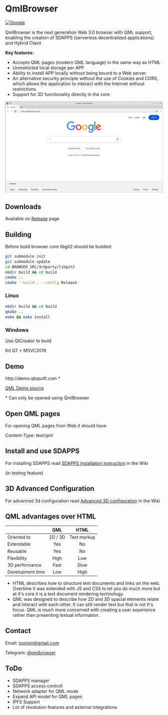 # QmlBrowser

[![Donate](https://img.shields.io/badge/Donate-PayPal-green.svg)](https://paypal.me/toorion)

QmlBrowser is the next generation Web 3.0 browser with QML support, enabling the creation of SDAPPS (serverless decentralized applications) and Hybrid Client

**Key features:**

* Accepts QML pages (modern QML language) in the same way as HTML
* Unrestricted local storage per APP
* Ability to install APP locally without being bound to a Web server.
* An alternative security principle without the use of Cookies and CORS, which allows the application to interact with the Internet without restrictions.
* Support for 3D functionality directly in the core


![QmlBrowser is full-featured Chromium based open-source web browser with QML pages support](preview.png)


## Downloads

Available on [Release](https://github.com/Toorion/qml-browser/releases) page

## Building

Before build browser core libgit2 should be builded:

```sh
git submodule init
git submodule update
cd BROWSER_SRC/3rdparty/libgit2
mkdir build && cd build
cmake ..
cmake --build . --config Release
```

### Linux
```sh
mkdir build && cd build
qmake ..
make && make install
```

### Windows

Use QtCreator to build 

Kit QT + MSVC2019

## Demo

http[]()://demo.qbqsoft.com *

[QML Demo source](https://github.com/Toorion/qml-browser-demo)

\* Can only be opened using QmlBrowser

## Open QML pages

For opening QML pages from Web it should have 

Content-Type: text/qml

## Install and use SDAPPS

For installing SDAPPS read 
[SDAPPS installation instruction](https://github.com/Toorion/qml-browser/wiki/SDAPPS)
in the Wiki

(in testing feature)

## 3D Advanced Configuration

For advanced 3d configuration read 
[Advanced 3D configuration](https://github.com/Toorion/qml-browser/wiki/3D-Config)
in the Wiki

## QML advantages over HTML

|           |QML              |  HTML   |
|:----------|:---------------:|:-------:|
| Oriented to |  2D / 3D | Text markup |
| Extendable |  Yes | No |
| Reusable |  Yes | No |
| Flexibility | High | Low |
| 3D performance | Fast | Slow |
| Development time |  Low | High |


* HTML describes how to structure text documents and links on the web. Overtime it was extended with JS and CSS to let you do much more but at it's core it is a text document rendering technology.
* QML was designed to describe how 2D and 3D spacial elements relate and interact with each other. It can still render text but that is not it's focus. QML is much more concerned with creating a user experience rather than presenting textual information.

## Contact

Email: <toorion@gmail.com>

Telegram: [@qmlbrowser](https://t.me/qmlbrowser)

## ToDo

- SDAPPS manager
- SDAPPS access controll
- Network adapter for QML mode
- Expand API model for QML pages
- IPFS Support
- Lot of revolution features and external integrations

